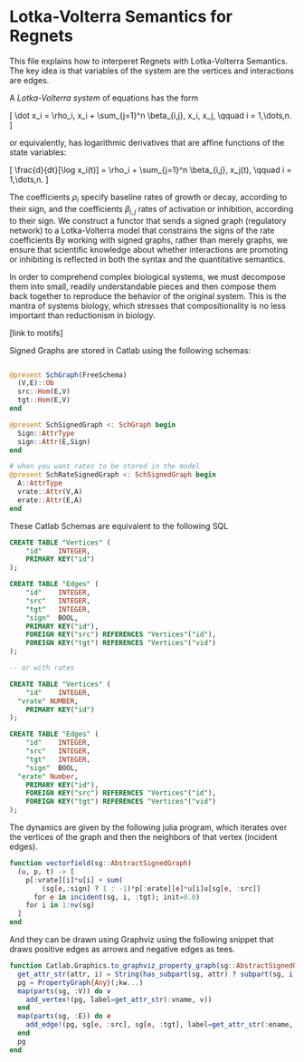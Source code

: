 # Lotka-Volterra Semantics for Regnets

This file explains how to interperet Regnets with Lotka-Volterra Semantics. 
The key idea is that variables of the system are the vertices and interactions are edges.

A *Lotka-Volterra system* of equations has the form

\[
  \dot x_i = \rho_i\, x_i + \sum_{j=1}^n \beta_{i,j}\, x_i\, x_j,
  \qquad i = 1,\dots,n.
\]

or equivalently, has logarithmic derivatives that are affine functions of the
state variables:

\[
  \frac{d}{dt}[\log x_i(t)] = \rho_i + \sum_{j=1}^n \beta_{i,j}\, x_j(t),
  \qquad i = 1,\dots,n.
\]

The coefficients $\rho_i$ specify baseline rates of growth or decay, according
to their sign, and the coefficients $\beta_{i,j}$ rates of activation or
inhibition, according to their sign. We construct a functor that sends a signed
graph (regulatory network) to a Lotka-Volterra model that constrains the signs
of the rate coefficients By working with signed graphs, rather than merely
graphs, we ensure that scientific knowledge about whether interactions are
promoting or inhibiting is reflected in both the syntax and the quantitative
semantics.

In order to comprehend complex biological systems, we must decompose them into
small, readily understandable pieces and then compose them back together to
reproduce the behavior of the original system. This is the mantra of systems
biology, which stresses that compositionality is no less important than
reductionism in biology.

[link to motifs]

Signed Graphs are stored in Catlab using the following schemas:

```julia

@present SchGraph(FreeSchema)
  (V,E)::Ob
  src::Hom(E,V)
  tgt::Hom(E,V)
end

@present SchSignedGraph <: SchGraph begin
  Sign::AttrType
  sign::Attr(E,Sign)
end

# when you want rates to be stored in the model
@present SchRateSignedGraph <: SchSignedGraph begin
  A::AttrType
  vrate::Attr(V,A)
  erate::Attr(E,A)
end
```

These Catlab Schemas are equivalent to the following SQL

```SQL
CREATE TABLE "Vertices" (
	"id"	INTEGER,
	PRIMARY KEY("id")
);

CREATE TABLE "Edges" (
	"id"	INTEGER,
	"src"	INTEGER,
	"tgt"	INTEGER,
	"sign"	BOOL,
	PRIMARY KEY("id"),
	FOREIGN KEY("src") REFERENCES "Vertices"("id"),
	FOREIGN KEY("tgt") REFERENCES "Vertices"("vid")
);

-- or with rates

CREATE TABLE "Vertices" (
	"id"	INTEGER,
  "vrate" NUMBER,
	PRIMARY KEY("id")
);

CREATE TABLE "Edges" (
	"id"	INTEGER,
	"src"	INTEGER,
	"tgt"	INTEGER,
	"sign"	BOOL,
  "erate" Number,
	PRIMARY KEY("id"),
	FOREIGN KEY("src") REFERENCES "Vertices"("id"),
	FOREIGN KEY("tgt") REFERENCES "Vertices"("vid")
);
```

The dynamics are given by the following julia program, which iterates over the vertices of the graph and then the neighbors of that vertex (incident edges).

```julia
function vectorfield(sg::AbstractSignedGraph)
  (u, p, t) -> [
    p[:vrate][i]*u[i] + sum(
        (sg[e,:sign] ? 1 : -1)*p[:erate][e]*u[i]u[sg[e, :src]]
      for e in incident(sg, i, :tgt); init=0.0)
    for i in 1:nv(sg)
  ]
end
```

And they can be drawn using Graphviz using the following snippet that draws positive edges as arrows and negative edges as tees.

```julia
function Catlab.Graphics.to_graphviz_property_graph(sg::AbstractSignedGraph; kw...)
  get_attr_str(attr, i) = String(has_subpart(sg, attr) ? subpart(sg, i, attr) : Symbol(i))
  pg = PropertyGraph{Any}(;kw...)
  map(parts(sg, :V)) do v
    add_vertex!(pg, label=get_attr_str(:vname, v))
  end
  map(parts(sg, :E)) do e
    add_edge!(pg, sg[e, :src], sg[e, :tgt], label=get_attr_str(:ename, e), arrowhead=(sg[e,:sign] ? "normal" : "tee"))
  end
  pg
end
```
